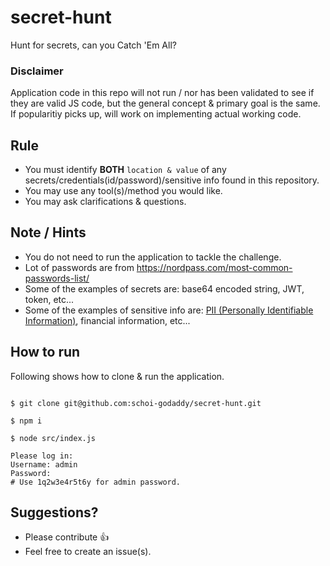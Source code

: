 # secret-hunt

Hunt for secrets, can you Catch 'Em All?

### Disclaimer

Application code in this repo will not run / nor has been validated to see if they are valid JS code, but the general concept & primary goal is the same. If popularitiy picks up, will work on implementing actual working code.

## Rule

- You must identify **BOTH** `location & value` of any secrets/credentials(id/password)/sensitive info found in this repository.
- You may use any tool(s)/method you would like.
- You may ask clarifications & questions.

## Note / Hints

- You do not need to run the application to tackle the challenge.
- Lot of passwords are from https://nordpass.com/most-common-passwords-list/
- Some of the examples of secrets are: base64 encoded string, JWT, token, etc...
- Some of the examples of sensitive info are: [PII (Personally Identifiable Information)](https://www.dhs.gov/privacy-training/what-personally-identifiable-information), financial information, etc...

## How to run

Following shows how to clone & run the application.

```shell

$ git clone git@github.com:schoi-godaddy/secret-hunt.git

$ npm i

$ node src/index.js

Please log in:
Username: admin
Password:
# Use 1q2w3e4r5t6y for admin password.
```

## Suggestions?

- Please contribute 👍
- Feel free to create an issue(s).
